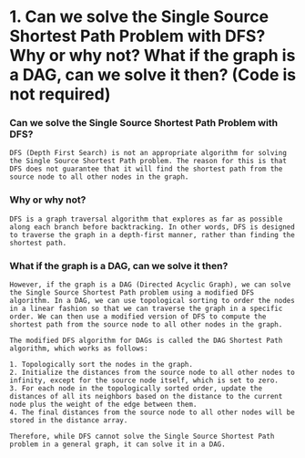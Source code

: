 # 1. Can we solve the Single Source Shortest Path Problem with DFS? Why or why not? What if the graph is a DAG, can we solve it then? (Code is not required)


### Can we solve the Single Source Shortest Path Problem with DFS?
```
DFS (Depth First Search) is not an appropriate algorithm for solving the Single Source Shortest Path problem. The reason for this is that DFS does not guarantee that it will find the shortest path from the source node to all other nodes in the graph.
```

### Why or why not?
```
DFS is a graph traversal algorithm that explores as far as possible along each branch before backtracking. In other words, DFS is designed to traverse the graph in a depth-first manner, rather than finding the shortest path.
```

### What if the graph is a DAG, can we solve it then?
```
However, if the graph is a DAG (Directed Acyclic Graph), we can solve the Single Source Shortest Path problem using a modified DFS algorithm. In a DAG, we can use topological sorting to order the nodes in a linear fashion so that we can traverse the graph in a specific order. We can then use a modified version of DFS to compute the shortest path from the source node to all other nodes in the graph.

The modified DFS algorithm for DAGs is called the DAG Shortest Path algorithm, which works as follows:

1. Topologically sort the nodes in the graph.
2. Initialize the distances from the source node to all other nodes to infinity, except for the source node itself, which is set to zero.
3. For each node in the topologically sorted order, update the distances of all its neighbors based on the distance to the current node plus the weight of the edge between them.
4. The final distances from the source node to all other nodes will be stored in the distance array.

Therefore, while DFS cannot solve the Single Source Shortest Path problem in a general graph, it can solve it in a DAG.
```